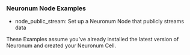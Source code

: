 ### **Neuronum Node Examples**
- node_public_stream: Set up a Neuronum Node that publicly streams data


These Examples assume you've already installed the latest version of Neuronum and created your Neuronum Cell.